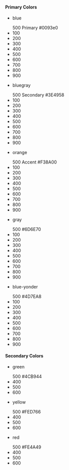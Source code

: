 <section><h4>Primary Colors</h4>	<div class="row">		<ul class="color list-unstyled col-md-4">			<li class="color__swatch bg-blue">				<p class="color__name">blue</p>				<span class="color__name">500 Primary</span>				<span class="color__value pull-right">#0093e0</span>			</li>			<li class="color__swatch bg-blue-100">100</li>			<li class="color__swatch bg-blue-200">200</li>			<li class="color__swatch bg-blue-300">300</li>			<li class="color__swatch bg-blue-400">400</li>			<li class="color__swatch bg-blue">500</li>			<li class="color__swatch bg-blue-600">600</li>			<li class="color__swatch bg-blue-700">700</li>			<li class="color__swatch bg-blue-800">800</li>			<li class="color__swatch bg-blue-900">900</li>		</ul>		<ul class="color list-unstyled col-md-4">			<li class="color__swatch bg-bluegray">				<p class="color__name">bluegray</p>				<span class="color__name">500 Secondary</span>				<span class="color__value pull-right">#3E4958</span>			</li>			<li class="color__swatch bg-bluegray-100">100</li>			<li class="color__swatch bg-bluegray-200">200</li>			<li class="color__swatch bg-bluegray-300">300</li>			<li class="color__swatch bg-bluegray-400">400</li>			<li class="color__swatch bg-bluegray">500</li>			<li class="color__swatch bg-bluegray-600">600</li>			<li class="color__swatch bg-bluegray-700">700</li>			<li class="color__swatch bg-bluegray-800">800</li>			<li class="color__swatch bg-bluegray-900">900</li>		</ul>		<ul class="color list-unstyled col-md-4">			<li class="color__swatch bg-orange">				<p class="color__name">orange</p>				<span class="color__name">500 Accent</span>				<span class="color__value pull-right">#F38A00</span>			</li>			<li class="color__swatch bg-orange-100">100</li>			<li class="color__swatch bg-orange-200">200</li>			<li class="color__swatch bg-orange-300">300</li>			<li class="color__swatch bg-orange-400">400</li>			<li class="color__swatch bg-orange">500</li>			<li class="color__swatch bg-orange-600">600</li>			<li class="color__swatch bg-orange-700">700</li>			<li class="color__swatch bg-orange-800">800</li>			<li class="color__swatch bg-orange-900">900</li>		</ul>	</div>	<div class="row">		<ul class="color list-unstyled col-md-4">			<li class="color__swatch bg-gray">				<p class="color__name">gray</p>				<span class="color__name">500</span>				<span class="color__value pull-right">#6D6E70</span>			</li>			<li class="color__swatch bg-gray-100">100</li>			<li class="color__swatch bg-gray-200">200</li>			<li class="color__swatch bg-gray-300">300</li>			<li class="color__swatch bg-gray-400">400</li>			<li class="color__swatch bg-gray">500</li>			<li class="color__swatch bg-gray-600">600</li>			<li class="color__swatch bg-gray-700">700</li>			<li class="color__swatch bg-gray-800">800</li>			<li class="color__swatch bg-gray-900">900</li>		</ul>		<ul class="color list-unstyled col-md-4">			<li class="color__swatch bg-blue-yonder">				<p class="color__name">blue-yonder</p>				<span class="color__name">500</span>				<span class="color__value pull-right">#4D7EA8</span>			</li>			<li class="color__swatch bg-blue-yonder-100">100</li>			<li class="color__swatch bg-blue-yonder-200">200</li>			<li class="color__swatch bg-blue-yonder-300">300</li>			<li class="color__swatch bg-blue-yonder-400">400</li>			<li class="color__swatch bg-blue-yonder">500</li>			<li class="color__swatch bg-blue-yonder-600">600</li>			<li class="color__swatch bg-blue-yonder-700">700</li>			<li class="color__swatch bg-blue-yonder-800">800</li>			<li class="color__swatch bg-blue-yonder-900">900</li>		</ul>	</div>			<h4>Secondary Colors</h4>		<div class="row">		<ul class="color list-unstyled col-md-4">			<li class="color__swatch bg-green">				<p class="color__name">green</p>				<span class="color__name">500</span>				<span class="color__value pull-right">#4CB944</span>			</li><!--			<li class="color__swatch bg-green green-100">100</li>			<li class="color__swatch bg-green green-200">200</li>			<li class="color__swatch bg-green green-300">300</li>-->			<li class="color__swatch bg-green-400">400</li>			<li class="color__swatch bg-green">500</li>			<li class="color__swatch bg-green-600">600</li><!--			<li class="color__swatch bg-green green-700">700</li>			<li class="color__swatch bg-green green-800">800</li>			<li class="color__swatch bg-green green-900">900</li>-->		</ul>		<ul class="color list-unstyled col-md-4">			<li class="color__swatch bg-yellow">				<p class="color__name dark">yellow</p>				<span class="color__name dark">500</span>				<span class="color__value pull-right dark"><!-- #F8E71C -->#FED766</span>			</li><!--			<li class="color__swatch bg-yellow yellow-100 dark">100</li>			<li class="color__swatch bg-yellow yellow-200 dark">200</li>			<li class="color__swatch bg-yellow yellow-300 dark">300</li>-->			<li class="color__swatch bg-yellow-400 dark">400</li>			<li class="color__swatch bg-yellow dark">500</li>			<li class="color__swatch bg-yellow-600 dark">600</li><!--			<li class="color__swatch bg-yellow yellow-700 dark">700</li>			<li class="color__swatch bg-yellow yellow-800 dark">800</li>			<li class="color__swatch bg-yellow yellow-900">900</li>-->		</ul>		<ul class="color list-unstyled col-md-4">			<li class="color__swatch bg-red">				<p class="color__name">red</p>				<span class="color__name">500</span>				<span class="color__value pull-right">#FE4A49</span>			</li><!--			<li class="color__swatch bg-red red-100">100</li>			<li class="color__swatch bg-red red-200">200</li>			<li class="color__swatch bg-red red-300">300</li>-->			<li class="color__swatch bg-red-400">400</li>			<li class="color__swatch bg-red">500</li>			<li class="color__swatch bg-red-600">600</li><!--			<li class="color__swatch bg-red red-700">700</li>			<li class="color__swatch bg-red red-800">800</li>			<li class="color__swatch bg-red red-900">900</li>-->		</ul>	</div></section>